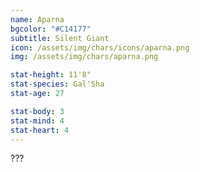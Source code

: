 ```yaml
---
name: Aparna
bgcolor: "#C14177"
subtitle: Silent Giant
icon: /assets/img/chars/icons/aparna.png
img: /assets/img/chars/aparna.png

stat-height: 11'8"
stat-species: Gal'Sha
stat-age: 27

stat-body: 3
stat-mind: 4
stat-heart: 4
---
```

???